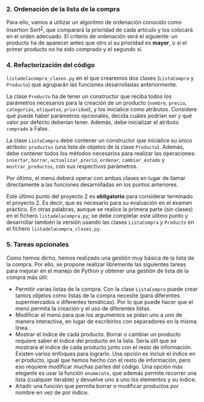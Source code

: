 ### 2. Ordenación de la lista de la compra
Para ello, vamos a utilizar un algoritmo de ordenación conocido como Insertion Sort<sup>[2](#insertion_sort)</sup>, que comparará la prioridad de cada artículo y los colocará en el orden adecuado.
El criterio de ordenación será el siguiente: un producto ha de aparecer antes que otro si su prioridad es **mayor**, o si el primer producto no ha sido comprado y el segundo sí.


### 4. Refactorización del código
``listadelacompra_clases.py`` en el que crearemos dos clases (``ListaCompra`` y ``Producto``) que agruparán las funciones desarrolladas anteriormente. 

La clase ``Producto`` ha de tener un constructor que reciba todos los parámetros necesarios para la creación de un producto (``nombre``, ``precio``, ``categorias``, ``etiquetas``, ``prioridad``), y los inicialice como atributos. Considere qué puede haber parámetros opcionales, decida cuáles podrían ser y qué valor por defecto deberían tener. Además, debe inicializar el atributo ``comprado`` a False.

La clase ``ListaCompra`` debe contener un constructor que inicialice su único atributo: ``productos`` (una lista de objetos de la clase ``Producto``). Además, debe contener todos los métodos necesarios para realizar las operaciones: ``insertar``, ``borrar``, ``actualizar_precio``, ``ordenar``,  ``cambiar_estado`` y ``mostrar_productos``, con sus respectivos parámetros.

Por último, el menú deberá operar con ambas clases en lugar de llamar directamente a las funciones desarrolladas en los puntos anteriores.

Este último punto del proyecto 2 es **obligatorio** para considerar terminado el proyecto 2. Es decir, que es necesario para su evaluación en el examen práctico. En otras palabras, aunque se realice la primera parte (sin clases) en el fichero ``listadelacompra.py``; se debe completar este úlitmo punto y desarrollar también la versión usando las clases ``ListaCompra`` y ``Producto`` en el fichero ``listadelacompra_clases.py``.

### 5. Tareas opcionales

Como hemos dicho, hemos realizado una gestión muy básica de la lista de la compra. Por ello, se propone realizar
libremente las siguientes tareas para mejorar en el manejo de Python y obtener una gestión de lista de la compra más
útil:

- Permitir varias listas de la compra.
  Con la clase ``ListaCompra`` puede crear tantos objetos como listas de la compra necesite (para diferentes supermercados o diferentes temáticas). Por lo que puede hacer que el menú permita la creación y el uso de diferentes listas.
- Modificar el menú para que los argumentos se pidan uno a uno de manera interactiva, en lugar de escribirlos con separadores en la misma lı́nea.
 - Mostrar el ı́ndice de cada producto. Borrar o cambiar un producto requiere saber el ı́ndice del producto en la lista.
 Serı́a útil que se mostrara el ı́ndice de cada producto junto con el resto de información.
 Existen varios enfoques para lograrlo.
 Una opción es incluir el ı́ndice en el producto, igual que hemos hecho con el resto de información, pero eso requiere modificar muchas partes del código.
 Una opción más elegante es usar la función `enumerate`, que además permite recorrer una lista (cualquier iterable) y devuelve uno a uno los elementos y su ı́ndice.
- Añadir una función que permita borrar o modificar productos por nombre en vez de por índice.
